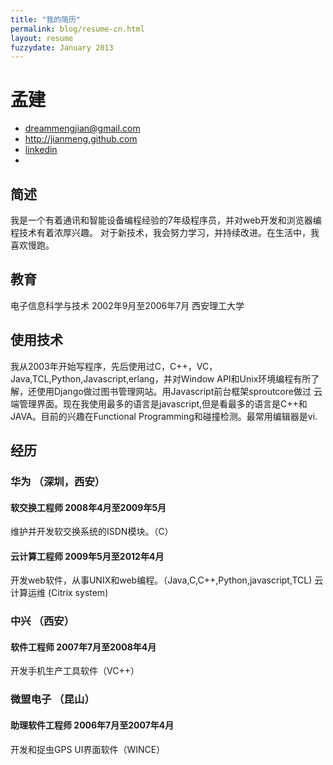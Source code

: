 ```yaml
---
title: "我的简历"
permalink: blog/resume-cn.html
layout: resume
fuzzydate: January 2013
---
```


# 孟建

* <dreammengjian@gmail.com>
* <http://jianmeng.github.com>
* [linkedin](http://www.linkedin.com/profile/view?id=148606905&trk=tab_pro)
*    

## 简述
我是一个有着通讯和智能设备编程经验的7年级程序员，并对web开发和浏览器编程技术有着浓厚兴趣。
对于新技术，我会努力学习，并持续改进。在生活中，我喜欢慢跑。

## 教育
电子信息科学与技术
2002年9月至2006年7月
西安理工大学

## 使用技术
我从2003年开始写程序，先后使用过C，C++，VC，Java,TCL,Python,Javascript,erlang，并对Window
API和Unix环境编程有所了解，还使用Django做过图书管理网站。用Javascript前台框架sproutcore做过
云端管理界面。现在我使用最多的语言是javascript,但是看最多的语言是C++和JAVA。目前的兴趣在Functional
Programming和碰撞检测。最常用编辑器是vi.

## 经历

### 华为  （深圳，西安）

#### 软交换工程师 2008年4月至2009年5月
维护并开发软交换系统的ISDN模块。（C）

#### 云计算工程师 2009年5月至2012年4月
开发web软件，从事UNIX和web编程。（Java,C,C++,Python,javascript,TCL)
云计算运维 (Citrix system)

### 中兴 （西安）

#### 软件工程师 2007年7月至2008年4月
开发手机生产工具软件（VC++）

### 微盟电子 （昆山）

#### 助理软件工程师 2006年7月至2007年4月
开发和捉虫GPS UI界面软件（WINCE）









